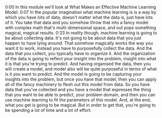 0:00
In this module we'll look at What Makes an Effective Machine Learning Model.
0:07
In the popular imagination what machine learning is is a way by which you have lots of data, doesn't matter what the data is, just have lots of it. You take that data and you somehow throw that into a fancy model with complex math that's multi-dimensional space, and out pops something magical, magical results.
0:33
In reality though, machine learning is going to be about collecting data. It's not going to be about data that you just happen to have lying around. That somehow magically works the way you want it to work, instead you have to purposefully collect the data. And the data that you collect, you typically have to organize it. And the organization of the data is going to reflect your insight into the problem, insight into what it is that you're trying to predict. And having organised the data, then you will create a model, and model also will be quite purposeful in terms of what is it you want to predict. And the model is going to be capturing your insights into the problem, but once you have that model, then you can apply all of the fancy machinery to flesh out this model from data. So you have data that you've collected and you have a model that expresses the thing that you want to be able to predict, your problem domain, and then you can use machine learning to fit the parameters of this model. And, at the end, what you get is going to be magical. But in order to get that, you're going to be spending a lot of time and a lot of effort. 
